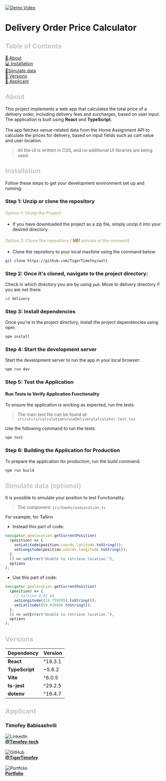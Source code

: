 [![Demo Video](https://img.shields.io/badge/Live%20Demo-Available-blue)](https://youtu.be/-7XJbCREe1M)

# Delivery Order Price Calculator

## <span style="color:rgb(189, 198, 193)">Table of Contents</span>

[📖 About](#about) <br/>
[💻 Installation](#installation) <br/>
[📍Simulate data](#simulate-data-optional) <br/>
[🔧 Versions](#versions) <br/>
[👤 Applicant](#applicant)

## <span style="color:rgb(189, 198, 193)">About</span>

This project implements a web app that calculates the total price of a delivery order, including delivery fees and surcharges, based on user input. The application is built using **React** and **TypeScript**. <br/><br/>
The app fetches venue-related data from the Home Assignment API to calculate the prices for delivery, based on input fields such as cart value and user location.<br/>

> All the UI is written in CSS, and no additional UI libraries are being used.

## <span style="color:rgb(189, 198, 193)">Installation</span>

Follow these steps to get your development environment set up and running:

### Step 1: Unzip or clone the repository

#### <span style="color: #c2bf93;">Option 1: Unzip the Project</span>

- If you have downloaded the project as a zip file, simply unzip it into your desired directory.

#### <span style="color: #c2bf93;">Option 2: Clone the repository ( <span style="color:rgb(188, 110, 46);">NB!</span> private at the moment)</span>

- Clone the repository to your local machine using the command below:

```bash
git clone https://github.com/TigerTimofey/wolt
```

### Step 2: Once it's cloned, navigate to the project directory:

Check in which directory you are by using `pwd`. Move to delivery directory if you are not there:

```bash
cd delivery
```

### Step 3: Install dependencies

Once you're in the project directory, install the project dependencies using npm:

```bash
npm install
```

### Step 4: Start the development server

Start the development server to run the app in your local browser:

```bash
npm run dev
```

### Step 5: Test the Application

#### Run Tests to Verify Application Functionality

To ensure the application is working as expected, run the tests.

> The main test file can be found at:
> `src/utils/calculations/useDeliveryCalculator.test.tsx`

Use the following command to run the tests:

```bash
npm test
```

### Step 6: Building the Application for Production

To prepare the application for production, run the build command:

```bash
npm run build
```

## <span style="color:rgb(189, 198, 193)">Simulate data (optional)</span>

It is possible to simulate your position to test Functionality. <br/>

> The component: `src/hooks/useLocation.ts`

For example, for Tallinn

- Instead this part of code:

```javascript
navigator.geolocation.getCurrentPosition(
  (position) => {
    setLatitude(position.coords.latitude.toString());
    setLongitude(position.coords.longitude.toString());
  },
  () => setError("Unable to retrieve location."),
  options
);
```

- Use this part of code:

```javascript
navigator.geolocation.getCurrentPosition(
  (position) => {
    // tallinn 0,45 km
    setLongitude((24.759395).toString());
    setLatitude((59.43869).toString());
  },
  () => setError("Unable to retrieve location."),
  options
);
```

## <span style="color:rgb(189, 198, 193)">Versions</span>

| Dependency     | Version |
| -------------- | ------- |
| **React**      | ^18.3.1 |
| **TypeScript** | ~5.6.2  |
| **Vite**       | ^6.0.5  |
| **ts-jest**    | ^29.2.5 |
| **dotenv**     | ^16.4.7 |

## <span style="color:rgb(189, 198, 193)">Applicant</span>

### Timofey Babisashvili <br/>

![LinkedIn](https://img.shields.io/badge/LinkedIn-%230A66C2?style=flat&logo=linkedin&logoColor=white) <br/>**[@Timofey-tech](https://www.linkedin.com/in/timofey-tech)**<br/><br/>
![GitHub](https://img.shields.io/badge/GitHub-%23181717?style=flat&logo=github&logoColor=white) <br/>**[@TigerTimofey](https://github.com/TigerTimofey)** <br/><br/>
![Portfolio](https://img.shields.io/badge/Portfolio-%2316B5D8?style=flat&logo=google-chrome&logoColor=white)<br/> **[Portfolio](https://timofey-tigertimofeys-projects.vercel.app)**
